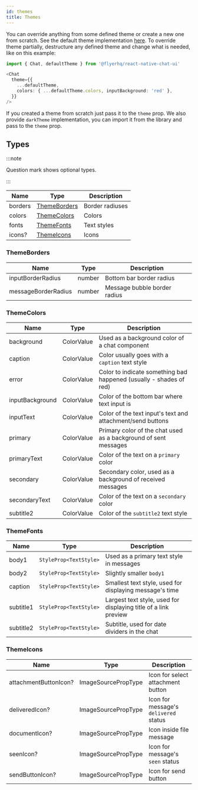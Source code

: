 ```yaml
---
id: themes
title: Themes
---
```


You can override anything from some defined theme or create a new one from scratch. See the default theme implementation [here](https://github.com/flyerhq/react-native-chat-ui/blob/main/src/theme.ts). To override theme partially, destructure any defined theme and change what is needed, like on this example:

```ts
import { Chat, defaultTheme } from '@flyerhq/react-native-chat-ui'

<Chat
  theme={{
    ...defaultTheme,
    colors: { ...defaultTheme.colors, inputBackground: 'red' },
  }}
/>
```

If you created a theme from scratch just pass it to the `theme` prop. We also provide `darkTheme` implementation, you can import it from the library and pass to the `theme` prop.

## Types

:::note

Question mark shows optional types.

:::

| Name    | Type                          | Description     |
|---------|-------------------------------|-----------------|
| borders | [ThemeBorders](#themeborders) | Border radiuses |
| colors  | [ThemeColors](#themecolors)   | Colors          |
| fonts   | [ThemeFonts](#themefonts)     | Text styles     |
| icons?  | [ThemeIcons](#themeicons)     | Icons           |

### ThemeBorders

| Name                | Type   | Description                  |
|---------------------|--------|------------------------------|
| inputBorderRadius   | number | Bottom bar border radius     |
| messageBorderRadius | number | Message bubble border radius |

### ThemeColors

| Name            | Type       | Description                                                        |
|-----------------|------------|--------------------------------------------------------------------|
| background      | ColorValue | Used as a background color of a chat component                     |
| caption         | ColorValue | Color usually goes with a `caption` text style                     |
| error           | ColorValue | Color to indicate something bad happened (usually - shades of red) |
| inputBackground | ColorValue | Color of the bottom bar where text input is                        |
| inputText       | ColorValue | Color of the text input's text and attachment/send buttons         |
| primary         | ColorValue | Primary color of the chat used as a background of sent messages    |
| primaryText     | ColorValue | Color of the text on a `primary` color                             |
| secondary       | ColorValue | Secondary color, used as a background of received messages         |
| secondaryText   | ColorValue | Color of the text on a `secondary` color                           |
| subtitle2       | ColorValue | Color of the `subtitle2` text style                                |

### ThemeFonts

| Name      | Type                   | Description                                                     |
|-----------|------------------------|-----------------------------------------------------------------|
| body1     | `StyleProp<TextStyle>` | Used as a primary text style in messages                        |
| body2     | `StyleProp<TextStyle>` | Slightly smaller `body1`                                        |
| caption   | `StyleProp<TextStyle>` | Smallest text style, used for displaying message's time         |
| subtitle1 | `StyleProp<TextStyle>` | Largest text style, used for displaying title of a link preview |
| subtitle2 | `StyleProp<TextStyle>` | Subtitle, used for date dividers in the chat                    |

### ThemeIcons

| Name                  | Type                | Description                           |
|-----------------------|---------------------|---------------------------------------|
| attachmentButtonIcon? | ImageSourcePropType | Icon for select attachment button     |
| deliveredIcon?        | ImageSourcePropType | Icon for message's `delivered` status |
| documentIcon?         | ImageSourcePropType | Icon inside file message              |
| seenIcon?             | ImageSourcePropType | Icon for message's `seen` status      |
| sendButtonIcon?       | ImageSourcePropType | Icon for send button                  |
